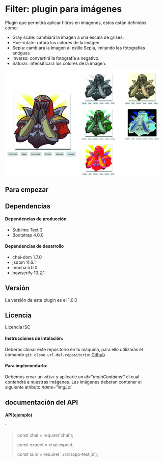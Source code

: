 # Filter: plugin para imágenes

Plugin que permitirá aplicar filtros en imágenes, estos están definidos como:

+ Gray scale: cambiará la imagen a una escala de grises.
+ Hue-rotate: rotará los colores de la imágen.
+ Sepia: cambiará la imagen al estilo Sepia, imitando las fotografías antiguas
+ Inverso: convertirá la fotografía a negativo.
+ Saturar: intensificará los colores de la imágen.

![Filter](assets/img/filter_muestra.jpg)

## Para empezar

## Dependencias
#### Dependencias de producción
+ Sublime Text 3
+ Bootstrap 4.0.0

#### Dependencias de desarrollo
+ chai-dom 1.7.0
+ jsdom 11.6.1
+ mocha 5.0.0
+ bowserify 10.2.1

## Versión 
La versión de este plugin es el 1.0.0

## Licencia
Licencia ISC

#### Instrucciones de intalación: 
Deberás clonar este repositorio en tu máquina, para ello utilizarás el comando `git clone url-del-repositorio`: 
 [Github](https://github.com/gvillablanca/filter-library.git)
 
#### Para implementarlo:
Debemos crear un `<div>` y aplicarle un *id="mainContainer"*  el cual contendrá a nuestras imágenes. Las imágenes deberan contener el siguiente atributo *name="imgLol* 
 
## documentación del API

#### API(ejemplo)
`
>const chai = require('chai');
>
>const expect = chai.expect;
>
>const sum = require('../src/app-test.js');
`
